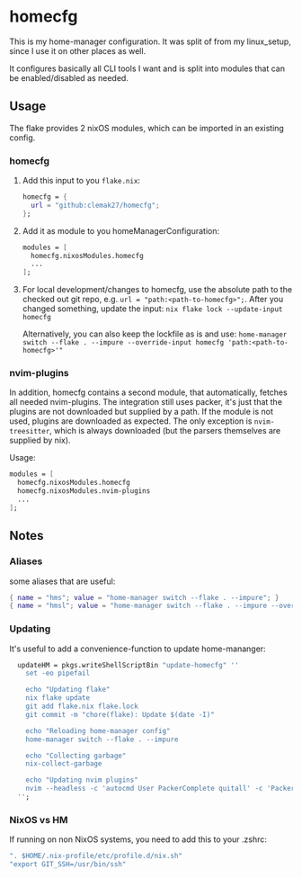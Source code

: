 # homecfg

This is my home-manager configuration. It was split of from my linux_setup,
since I use it on other places as well.

It configures basically all CLI tools I want and is split into modules that can be
enabled/disabled as needed.

## Usage

The flake provides 2 nixOS modules, which can be imported in an existing config.

<!-- markdownlint-disable-next-line -->
### homecfg

1. Add this input to you `flake.nix`:

   ```nix
   homecfg = {
     url = "github:clemak27/homecfg";
   };
   ```

2. Add it as module to you homeManagerConfiguration:

   ```nix
   modules = [
     homecfg.nixosModules.homecfg
     ...
   ];
   ```

3. For local development/changes to homecfg, use the absolute path to
   the checked out git repo, e.g. `url = "path:<path-to-homecfg>";`.
   After you changed something, update the input:
   `nix flake lock --update-input homecfg`

   Alternatively, you can also keep the lockfile as is and use:
   `home-manager switch --flake . --impure --override-input homecfg 'path:<path-to-homecfg>'"`

### nvim-plugins

In addition, homecfg contains a second module, that automatically,
fetches all needed nvim-plugins.
The integration still uses packer, it's just that the plugins are not
downloaded but supplied by a path.
If the module is not used, plugins are downloaded as expected.
The only exception is `nvim-treesitter`,
which is always downloaded (but the parsers themselves are supplied by nix).

Usage:

```nix
modules = [
  homecfg.nixosModules.homecfg
  homecfg.nixosModules.nvim-plugins
  ...
];
```

## Notes

### Aliases

some aliases that are useful:

```nix
{ name = "hms"; value = "home-manager switch --flake . --impure"; }
{ name = "hmsl"; value = "home-manager switch --flake . --impure --override-input homecfg 'path:<path-to-homecfg>'"; }
```

### Updating

It's useful to add a convenience-function to update home-mananger:

```nix
  updateHM = pkgs.writeShellScriptBin "update-homecfg" ''
    set -eo pipefail

    echo "Updating flake"
    nix flake update
    git add flake.nix flake.lock
    git commit -m "chore(flake): Update $(date -I)"

    echo "Reloading home-manager config"
    home-manager switch --flake . --impure

    echo "Collecting garbage"
    nix-collect-garbage

    echo "Updating nvim plugins"
    nvim --headless -c 'autocmd User PackerComplete quitall' -c 'PackerSync'
  '';
```

### NixOS vs HM

If running on non NixOS systems, you need to add this to your .zshrc:

```nix
". $HOME/.nix-profile/etc/profile.d/nix.sh"
"export GIT_SSH=/usr/bin/ssh"
```
